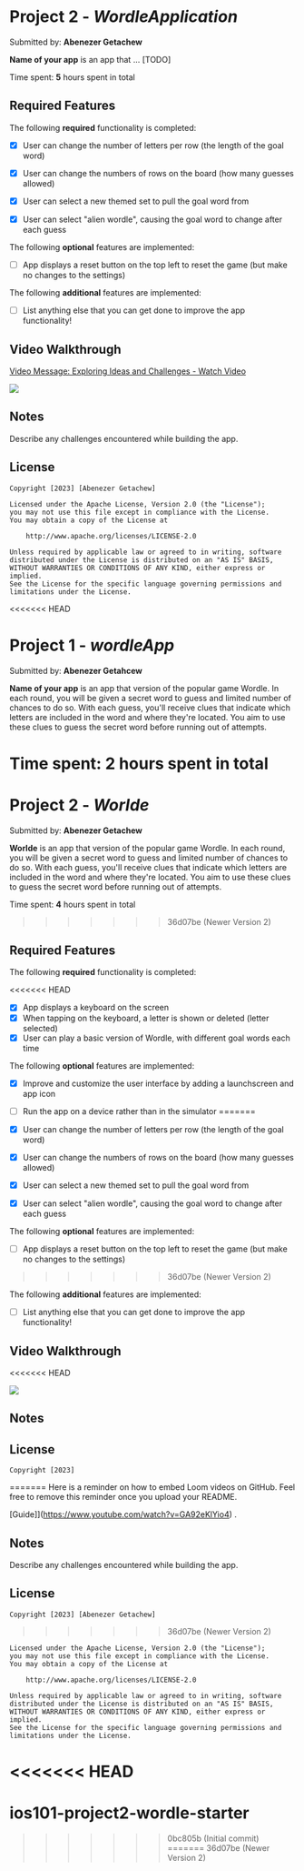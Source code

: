# Project 2 - *WordleApplication*

Submitted by: **Abenezer Getachew**

**Name of your app** is an app that ... [TODO] 

Time spent: **5** hours spent in total

## Required Features

The following **required** functionality is completed:

- [x] User can change the number of letters per row (the length of the goal word)
- [x] User can change the numbers of rows on the board (how many guesses allowed)
- [x] User can select a new themed set to pull the goal word from
- [x] User can select "alien wordle", causing the goal word to change after each guess


The following **optional** features are implemented:

- [ ] App displays a reset button on the top left to reset the game (but make no changes to the settings)

The following **additional** features are implemented:

- [ ] List anything else that you can get done to improve the app functionality!

## Video Walkthrough
<div>
    <a href="https://www.loom.com/share/9a16919b261147329c218c3bd05b0b29">
      <p>Video Message: Exploring Ideas and Challenges - Watch Video</p>
    </a>
    <a href="https://www.loom.com/share/9a16919b261147329c218c3bd05b0b29">
      <img style="max-width:300px;" src="https://cdn.loom.com/sessions/thumbnails/9a16919b261147329c218c3bd05b0b29-with-play.gif">
    </a>
  </div>

## Notes

Describe any challenges encountered while building the app.

## License

    Copyright [2023] [Abenezer Getachew]

    Licensed under the Apache License, Version 2.0 (the "License");
    you may not use this file except in compliance with the License.
    You may obtain a copy of the License at

        http://www.apache.org/licenses/LICENSE-2.0

    Unless required by applicable law or agreed to in writing, software
    distributed under the License is distributed on an "AS IS" BASIS,
    WITHOUT WARRANTIES OR CONDITIONS OF ANY KIND, either express or implied.
    See the License for the specific language governing permissions and
    limitations under the License.
<<<<<<< HEAD
# Project 1 - *wordleApp*

Submitted by: **Abenezer Getahcew**

**Name of your app** is an app that version of the popular game Wordle. In each round, you will be given a secret word to guess and limited number of chances to do so. With each guess, you'll receive clues that indicate which letters are included in the word and where they're located. You aim to use these clues to guess the secret word before running out of attempts.

Time spent: **2** hours spent in total
=======
# Project 2 - *Worlde*

Submitted by: **Abenezer Getachew**

**Worlde** is an app that version of the popular game Wordle. In each round, you will be given a secret word to guess and limited number of chances to do so. With each guess, you'll receive clues that indicate which letters are included in the word and where they're located. You aim to use these clues to guess the secret word before running out of attempts.

Time spent: **4** hours spent in total
>>>>>>> 36d07be (Newer Version 2)

## Required Features

The following **required** functionality is completed:

<<<<<<< HEAD
- [x] App displays a keyboard on the screen
- [x] When tapping on the keyboard, a letter is shown or deleted (letter selected)
- [x] User can play a basic version of Wordle, with different goal words each time

The following **optional** features are implemented:

- [x] Improve and customize the user interface by adding a launchscreen and app icon
- [ ] Run the app on a device rather than in the simulator
=======
- [x] User can change the number of letters per row (the length of the goal word)
- [x] User can change the numbers of rows on the board (how many guesses allowed)
- [x] User can select a new themed set to pull the goal word from
- [x] User can select "alien wordle", causing the goal word to change after each guess


The following **optional** features are implemented:

- [ ] App displays a reset button on the top left to reset the game (but make no changes to the settings)
>>>>>>> 36d07be (Newer Version 2)

The following **additional** features are implemented:

- [ ] List anything else that you can get done to improve the app functionality!

## Video Walkthrough

<<<<<<< HEAD
<div>
    <a href="https://www.loom.com/share/9a16919b261147329c218c3bd05b0b29">
    </a>
    <a href="https://www.loom.com/share/9a16919b261147329c218c3bd05b0b29">
      <img style="max-width:300px;" src="https://cdn.loom.com/sessions/thumbnails/9a16919b261147329c218c3bd05b0b29-with-play.gif">
    </a>
  </div>


## Notes



## License

    Copyright [2023] 
=======
Here is a reminder on how to embed Loom videos on GitHub. Feel free to remove this reminder once you upload your README. 

[Guide]](https://www.youtube.com/watch?v=GA92eKlYio4) .

## Notes

Describe any challenges encountered while building the app.

## License

    Copyright [2023] [Abenezer Getachew]
>>>>>>> 36d07be (Newer Version 2)

    Licensed under the Apache License, Version 2.0 (the "License");
    you may not use this file except in compliance with the License.
    You may obtain a copy of the License at

        http://www.apache.org/licenses/LICENSE-2.0

    Unless required by applicable law or agreed to in writing, software
    distributed under the License is distributed on an "AS IS" BASIS,
    WITHOUT WARRANTIES OR CONDITIONS OF ANY KIND, either express or implied.
    See the License for the specific language governing permissions and
    limitations under the License.
<<<<<<< HEAD
=======
# ios101-project2-wordle-starter
>>>>>>> 0bc805b (Initial commit)
=======
>>>>>>> 36d07be (Newer Version 2)
